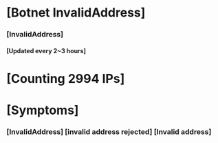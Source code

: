 # [Botnet InvalidAddress]
### [InvalidAddress]
#### [Updated every 2~3 hours]

# [Counting 2994 IPs]

# [Symptoms] 

###   [InvalidAddress] [invalid address rejected] [Invalid address]
